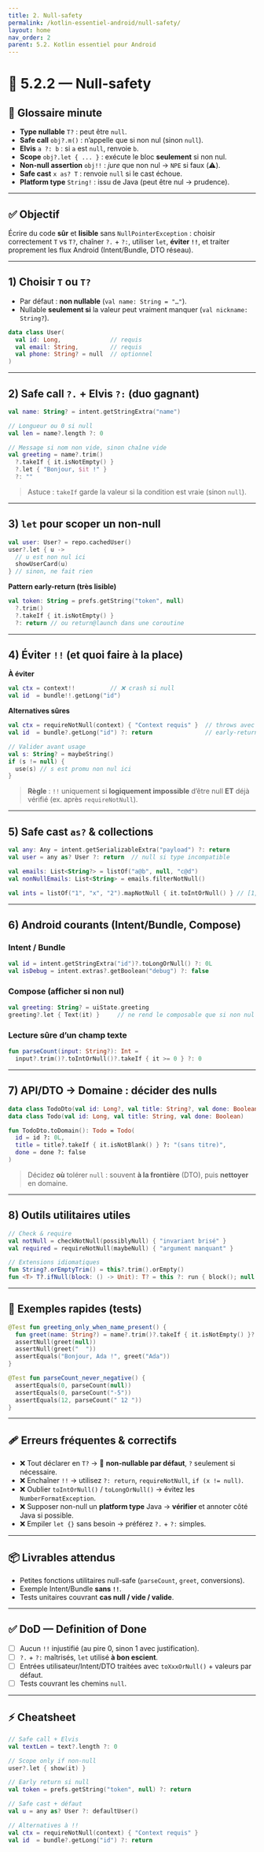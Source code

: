 ```yaml
---
title: 2. Null-safety 
permalink: /kotlin-essentiel-android/null-safety/
layout: home
nav_order: 2
parent: 5.2. Kotlin essentiel pour Android
---
```


# 📘 5.2.2 — Null-safety 

## 📒 Glossaire minute
- **Type nullable** `T?` : peut être `null`.  
- **Safe call** `obj?.m()` : n’appelle que si non nul (sinon `null`).  
- **Elvis** `a ?: b` : si `a` est `null`, renvoie `b`.  
- **Scope** `obj?.let { ... }` : exécute le bloc **seulement** si non nul.  
- **Non-null assertion** `obj!!` : *jure* que non nul → `NPE` si faux (⚠️).  
- **Safe cast** `x as? T` : renvoie `null` si le cast échoue.  
- **Platform type** `String!` : issu de Java (peut être nul → prudence).

---

## ✅ Objectif
Écrire du code **sûr** et **lisible** sans `NullPointerException` : choisir correctement `T` vs `T?`, chaîner `?.` + `?:`, utiliser `let`, **éviter `!!`**, et traiter proprement les flux Android (Intent/Bundle, DTO réseau).

---

## 1) Choisir `T` ou `T?`
- Par défaut : **non nullable** (`val name: String = "…"`).  
- Nullable **seulement si** la valeur peut vraiment manquer (`val nickname: String?`).

```kotlin
data class User(
  val id: Long,              // requis
  val email: String,         // requis
  val phone: String? = null  // optionnel
)
````

---

## 2) Safe call `?.` + Elvis `?:` (duo gagnant)

```kotlin
val name: String? = intent.getStringExtra("name")

// Longueur ou 0 si null
val len = name?.length ?: 0

// Message si nom non vide, sinon chaîne vide
val greeting = name?.trim()
  ?.takeIf { it.isNotEmpty() }
  ?.let { "Bonjour, $it !" }
  ?: ""
```

> Astuce : `takeIf` garde la valeur si la condition est vraie (sinon `null`).

---

## 3) `let` pour scoper un non-null

```kotlin
val user: User? = repo.cachedUser()
user?.let { u ->
  // u est non nul ici
  showUserCard(u)
} // sinon, ne fait rien
```

**Pattern early-return (très lisible)**

```kotlin
val token: String = prefs.getString("token", null)
  ?.trim()
  ?.takeIf { it.isNotEmpty() }
  ?: return // ou return@launch dans une coroutine
```

---

## 4) Éviter `!!` (et quoi faire à la place)

**À éviter**

```kotlin
val ctx = context!!          // ❌ crash si null
val id  = bundle!!.getLong("id")
```

**Alternatives sûres**

```kotlin
val ctx = requireNotNull(context) { "Context requis" }  // throws avec message clair
val id  = bundle?.getLong("id") ?: return               // early-return

// Valider avant usage
val s: String? = maybeString()
if (s != null) {
  use(s) // s est promu non nul ici
}
```

> **Règle** : `!!` uniquement si **logiquement impossible** d’être null **ET** déjà vérifié (ex. après `requireNotNull`).

---

## 5) Safe cast `as?` & collections

```kotlin
val any: Any = intent.getSerializableExtra("payload") ?: return
val user = any as? User ?: return  // null si type incompatible

val emails: List<String?> = listOf("a@b", null, "c@d")
val nonNullEmails: List<String> = emails.filterNotNull()

val ints = listOf("1", "x", "2").mapNotNull { it.toIntOrNull() } // [1, 2]
```

---

## 6) Android courants (Intent/Bundle, Compose)

### Intent / Bundle

```kotlin
val id = intent.getStringExtra("id")?.toLongOrNull() ?: 0L
val isDebug = intent.extras?.getBoolean("debug") ?: false
```

### Compose (afficher si non nul)

```kotlin
val greeting: String? = uiState.greeting
greeting?.let { Text(it) }     // ne rend le composable que si non nul
```

### Lecture sûre d’un champ texte

```kotlin
fun parseCount(input: String?): Int =
  input?.trim()?.toIntOrNull()?.takeIf { it >= 0 } ?: 0
```

---

## 7) API/DTO → Domaine : décider des nulls

```kotlin
data class TodoDto(val id: Long?, val title: String?, val done: Boolean?)
data class Todo(val id: Long, val title: String, val done: Boolean)

fun TodoDto.toDomain(): Todo = Todo(
  id = id ?: 0L,
  title = title?.takeIf { it.isNotBlank() } ?: "(sans titre)",
  done = done ?: false
)
```

> Décidez **où** tolérer `null` : souvent **à la frontière** (DTO), puis **nettoyer** en domaine.

---

## 8) Outils utilitaires utiles

```kotlin
// Check & require
val notNull = checkNotNull(possiblyNull) { "invariant brisé" }
val required = requireNotNull(maybeNull) { "argument manquant" }

// Extensions idiomatiques
fun String?.orEmptyTrim() = this?.trim().orEmpty()
fun <T> T?.ifNull(block: () -> Unit): T? = this ?: run { block(); null }
```

---

## 🧪 Exemples rapides (tests)

```kotlin
@Test fun greeting_only_when_name_present() {
  fun greet(name: String?) = name?.trim()?.takeIf { it.isNotEmpty() }?.let { "Bonjour, $it !" }
  assertNull(greet(null))
  assertNull(greet("  "))
  assertEquals("Bonjour, Ada !", greet("Ada"))
}

@Test fun parseCount_never_negative() {
  assertEquals(0, parseCount(null))
  assertEquals(0, parseCount("-5"))
  assertEquals(12, parseCount(" 12 "))
}
```

---

## 🩹 Erreurs fréquentes & correctifs

* ❌ Tout déclarer en `T?` → 🌱 **non-nullable par défaut**, `?` seulement si nécessaire.
* ❌ Enchaîner `!!` → utilisez `?: return`, `requireNotNull`, `if (x != null)`.
* ❌ Oublier `toIntOrNull()` / `toLongOrNull()` → évitez les `NumberFormatException`.
* ❌ Supposer non-null un **platform type** Java → **vérifier** et annoter côté Java si possible.
* ❌ Empiler `let {}` sans besoin → préférez `?.` + `?:` simples.

---

## 📦 Livrables attendus

* Petites fonctions utilitaires null-safe (`parseCount`, `greet`, conversions).
* Exemple Intent/Bundle **sans `!!`**.
* Tests unitaires couvrant **cas null / vide / valide**.

---

## ✅ DoD — Definition of Done

* [ ] Aucun `!!` injustifié (au pire 0, sinon 1 avec justification).
* [ ] `?.` + `?:` maîtrisés, `let` utilisé **à bon escient**.
* [ ] Entrées utilisateur/Intent/DTO traitées avec `toXxxOrNull()` + valeurs par défaut.
* [ ] Tests couvrant les chemins `null`.

---

## ⚡ Cheatsheet

```kotlin
// Safe call + Elvis
val textLen = text?.length ?: 0

// Scope only if non-null
user?.let { show(it) }

// Early return si null
val token = prefs.getString("token", null) ?: return

// Safe cast + défaut
val u = any as? User ?: defaultUser()

// Alternatives à !!
val ctx = requireNotNull(context) { "Context requis" }
val id  = bundle?.getLong("id") ?: return
```
